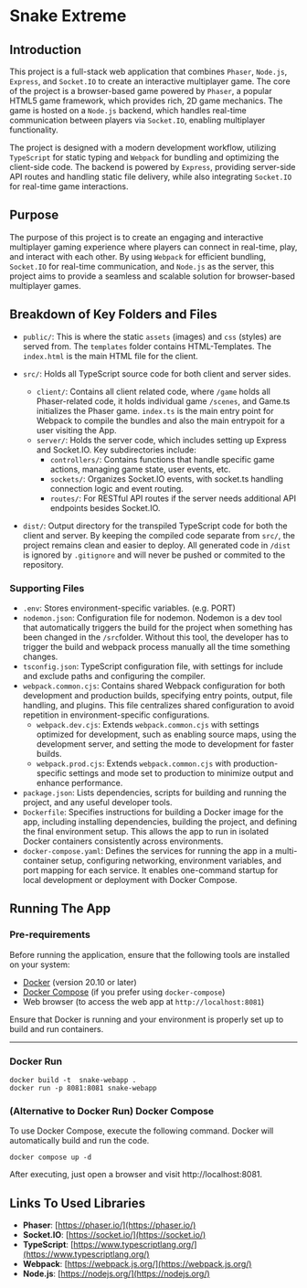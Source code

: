 # Snake Extreme

## Introduction

This project is a full-stack web application that combines `Phaser`, `Node.js`, `Express`, and `Socket.IO` to create an
interactive multiplayer game. The core of the project is a browser-based game powered by `Phaser`, a popular HTML5 game
framework, which provides rich, 2D game mechanics. The game is hosted on a `Node.js` backend, which handles real-time
communication between players via `Socket.IO`, enabling multiplayer functionality.

The project is designed with a modern development workflow, utilizing `TypeScript` for static typing and `Webpack` for
bundling and optimizing the client-side code. The backend is powered by `Express`, providing server-side API routes and
handling static file delivery, while also integrating `Socket.IO` for real-time game interactions.

## Purpose

The purpose of this project is to create an engaging and interactive multiplayer gaming experience where players can
connect in real-time, play, and interact with each other. By using `Webpack` for efficient bundling, `Socket.IO` for
real-time communication, and `Node.js` as the server, this project aims to provide a seamless and scalable solution for
browser-based multiplayer games.

## Breakdown of Key Folders and Files

* `public/`: This is where the static `assets` (images) and `css` (styles) are served from. The `templates` folder
  contains HTML-Templates. The `index.html` is the main HTML file for the client.

* `src/`: Holds all TypeScript source code for both client and server sides.
    * `client/`: Contains all client related code, where `/game` holds all Phaser-related code, it holds individual game
      `/scenes`, and Game.ts initializes the
      Phaser game. `index.ts` is the main entry point for Webpack to compile the bundles and also the main entrypoit for
      a user visiting the App.
    * `server/`: Holds the server code, which includes setting up Express and Socket.IO. Key subdirectories include:
        * `controllers/`: Contains functions that handle specific game actions, managing game state, user events, etc.
        * `sockets/`: Organizes Socket.IO events, with socket.ts handling connection logic and event routing.
        * `routes/`: For RESTful API routes if the server needs additional API endpoints besides Socket.IO.

* `dist/`: Output directory for the transpiled TypeScript code for both the client and server. By keeping the compiled
  code separate from `src/`, the project remains clean and easier to deploy. All generated code in `/dist` is ignored by
  `.gitignore` and will never be pushed or commited to the repository.

### Supporting Files

* `.env`: Stores environment-specific variables. (e.g. PORT)
* `nodemon.json`: Configuration file for nodemon. Nodemon is a dev tool that automatically triggers the build for the
  project when something has been changed in the `/src`folder. Without this tool, the developer has to trigger the build
  and webpack process manually all the time something changes.
* `tsconfig.json`: TypeScript configuration file, with settings for include and exclude paths and configuring the
  compiler.
* `webpack.common.cjs`: Contains shared Webpack configuration for both development and production builds, specifying
  entry points, output, file handling, and plugins. This file centralizes shared configuration to avoid repetition in
  environment-specific configurations.
    * `webpack.dev.cjs`: Extends `webpack.common.cjs` with settings optimized for development, such as enabling source
      maps, using the development server, and setting the mode to development for faster builds.
    * `webpack.prod.cjs`: Extends `webpack.common.cjs` with production-specific settings and mode set to production to
      minimize output and enhance performance.
* `package.json`: Lists dependencies, scripts for building and running the project, and any useful developer tools.
* `Dockerfile`: Specifies instructions for building a Docker image for the app, including installing dependencies,
  building the project, and defining the final environment setup. This allows the app to run in isolated Docker
  containers consistently across environments.
* `docker-compose.yaml`: Defines the services for running the app in a multi-container setup, configuring networking,
  environment variables, and port mapping for each service. It enables one-command startup for local development or
  deployment with Docker Compose.

## Running The App

### Pre-requirements

Before running the application, ensure that the following tools are installed on your system:

- [Docker](https://docs.docker.com/get-docker/) (version 20.10 or later)
- [Docker Compose](https://docs.docker.com/compose/install/) (if you prefer using `docker-compose`)
- Web browser (to access the web app at `http://localhost:8081`)

Ensure that Docker is running and your environment is properly set up to build and run containers.

---

### Docker Run

```shell
docker build -t  snake-webapp .
docker run -p 8081:8081 snake-webapp
```

### (Alternative to Docker Run) Docker Compose

To use Docker Compose, execute the following command. Docker will automatically build and run the code.

```shell
docker compose up -d
```

After executing, just open a browser and visit http://localhost:8081.

## Links To Used Libraries

- **Phaser**: [https://phaser.io/](https://phaser.io/)
- **Socket.IO**: [https://socket.io/](https://socket.io/)
- **TypeScript**: [https://www.typescriptlang.org/](https://www.typescriptlang.org/)
- **Webpack**: [https://webpack.js.org/](https://webpack.js.org/)
- **Node.js**: [https://nodejs.org/](https://nodejs.org/)  